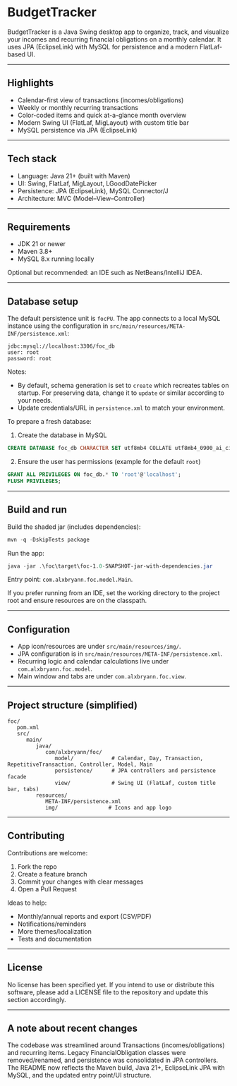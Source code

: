 # BudgetTracker

BudgetTracker is a Java Swing desktop app to organize, track, and visualize your incomes and recurring financial obligations on a monthly calendar. It uses JPA (EclipseLink) with MySQL for persistence and a modern FlatLaf-based UI.

---

## Highlights

- Calendar-first view of transactions (incomes/obligations)
- Weekly or monthly recurring transactions
- Color-coded items and quick at-a-glance month overview
- Modern Swing UI (FlatLaf, MigLayout) with custom title bar
- MySQL persistence via JPA (EclipseLink)

---

## Tech stack

- Language: Java 21+ (built with Maven)
- UI: Swing, FlatLaf, MigLayout, LGoodDatePicker
- Persistence: JPA (EclipseLink), MySQL Connector/J
- Architecture: MVC (Model–View–Controller)

---

## Requirements

- JDK 21 or newer
- Maven 3.8+
- MySQL 8.x running locally

Optional but recommended: an IDE such as NetBeans/IntelliJ IDEA.

---

## Database setup

The default persistence unit is `focPU`. The app connects to a local MySQL instance using the configuration in `src/main/resources/META-INF/persistence.xml`:

```
jdbc:mysql://localhost:3306/foc_db
user: root
password: root
```

Notes:

- By default, schema generation is set to `create` which recreates tables on startup. For preserving data, change it to `update` or similar according to your needs.
- Update credentials/URL in `persistence.xml` to match your environment.

To prepare a fresh database:

1) Create the database in MySQL

```sql
CREATE DATABASE foc_db CHARACTER SET utf8mb4 COLLATE utf8mb4_0900_ai_ci;
```

2) Ensure the user has permissions (example for the default `root`)

```sql
GRANT ALL PRIVILEGES ON foc_db.* TO 'root'@'localhost';
FLUSH PRIVILEGES;
```

---

## Build and run

Build the shaded jar (includes dependencies):

```powershell
mvn -q -DskipTests package
```

Run the app:

```powershell
java -jar .\foc\target\foc-1.0-SNAPSHOT-jar-with-dependencies.jar
```

Entry point: `com.alxbryann.foc.model.Main`.

If you prefer running from an IDE, set the working directory to the project root and ensure resources are on the classpath.

---

## Configuration

- App icon/resources are under `src/main/resources/img/`.
- JPA configuration is in `src/main/resources/META-INF/persistence.xml`.
- Recurring logic and calendar calculations live under `com.alxbryann.foc.model`.
- Main window and tabs are under `com.alxbryann.foc.view`.

---

## Project structure (simplified)

```
foc/
   pom.xml
   src/
      main/
         java/
            com/alxbryann/foc/
               model/            # Calendar, Day, Transaction, RepetitiveTransaction, Controller, Model, Main
               persistence/      # JPA controllers and persistence facade
               view/             # Swing UI (FlatLaf, custom title bar, tabs)
         resources/
            META-INF/persistence.xml
            img/                # Icons and app logo
```

---

## Contributing

Contributions are welcome:

1. Fork the repo
2. Create a feature branch
3. Commit your changes with clear messages
4. Open a Pull Request

Ideas to help:

- Monthly/annual reports and export (CSV/PDF)
- Notifications/reminders
- More themes/localization
- Tests and documentation

---

## License

No license has been specified yet. If you intend to use or distribute this software, please add a LICENSE file to the repository and update this section accordingly.

---

## A note about recent changes

The codebase was streamlined around Transactions (incomes/obligations) and recurring items. Legacy FinancialObligation classes were removed/renamed, and persistence was consolidated in JPA controllers. The README now reflects the Maven build, Java 21+, EclipseLink JPA with MySQL, and the updated entry point/UI structure.
